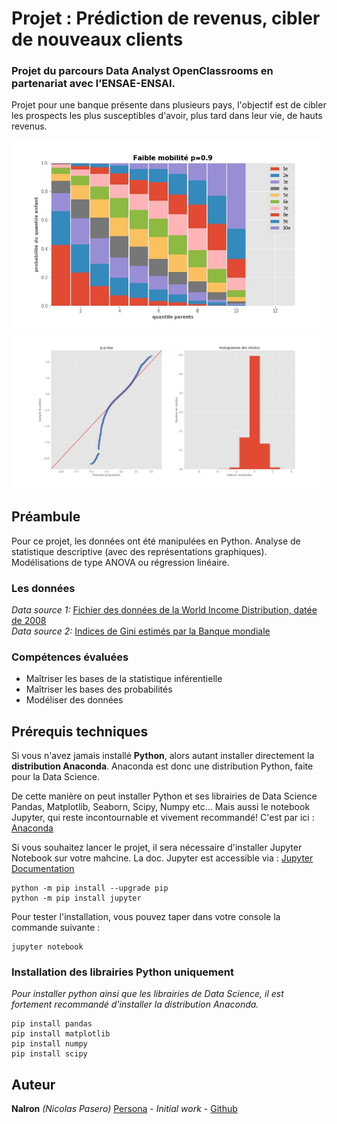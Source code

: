 # Projet : Prédiction de revenus, cibler de nouveaux clients
### Projet du parcours Data Analyst OpenClassrooms en partenariat avec l’ENSAE-ENSAI.
Projet pour une banque présente dans plusieurs pays, l'objectif est de cibler les prospects les plus susceptibles d'avoir, plus tard dans leur vie, de hauts revenus.

![Distri conditionnelle](p7_graphic/distri_cond_faible_mobilite.jpg)
![QQPlot](p7_graphic/qqplot_histo_residus_last_model.jpg)

## Préambule
Pour ce projet, les données ont été manipulées en Python. Analyse de statistique descriptive (avec des représentations graphiques). Modélisations de type ANOVA ou régression linéaire.

### Les données
*Data source 1:* [Fichier des données de la World Income Distribution, datée de 2008](https://s3-eu-west-1.amazonaws.com/static.oc-static.com/prod/courses/files/parcours-data-analyst/data-projet7.csv)\
*Data source 2:* [Indices de Gini estimés par la Banque mondiale](http://data.worldbank.org/indicator/SI.POV.GINI)

### Compétences évaluées
 - Maîtriser les bases de la statistique inférentielle
 - Maîtriser les bases des probabilités
 - Modéliser des données


## Prérequis techniques
Si vous n'avez jamais installé **Python**, alors autant installer directement la **distribution Anaconda**.
Anaconda est donc une distribution Python, faite pour la Data Science.

De cette manière on peut installer Python et ses librairies de Data Science Pandas, Matplotlib, Seaborn, Scipy, Numpy etc… 
Mais aussi le notebook Jupyter, qui reste incontournable et vivement recommandé!
C'est par ici : [Anaconda](https://www.anaconda.com/download)

Si vous souhaitez lancer le projet, il sera nécessaire d'installer Jupyter Notebook sur votre mahcine. 
La doc. Jupyter est accessible via : [Jupyter Documentation](https://jupyter.readthedocs.io/en/latest/install.html) 

```
python -m pip install --upgrade pip    
python -m pip install jupyter
```

Pour tester l'installation, vous pouvez taper dans votre console la commande suivante :

```
jupyter notebook
```

### Installation des librairies Python uniquement
*Pour installer python ainsi que les librairies de Data Science, il est fortement recommandé d'installer la distribution Anaconda.* 

```
pip install pandas
pip install matplotlib
pip install numpy
pip install scipy
```

## Auteur

**Nalron** *(Nicolas Pasero)* [Persona](https://nalron.com) - *Initial work* - [Github](https://github.com/nalron)

